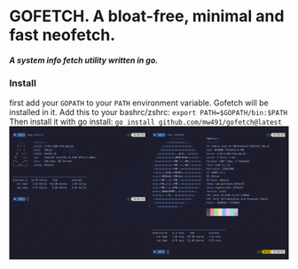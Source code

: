 # GOFETCH. A bloat-free, minimal and fast neofetch.
##### A system info fetch utility written in go.

### Install
first add your `GOPATH` to your `PATH` environment variable. Gofetch will be installed in it. Add this to your bashrc/zshrc:
`export PATH=$GOPATH/bin:$PATH`
Then install it with go install:
`go install github.com/mw491/gofetch@latest`
![Time difference between gofetch and neofetch](screenshots/time_difference.png "a title")